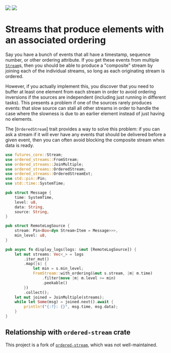 [![](https://docs.rs/ordered-streams/badge.svg)](https://docs.rs/ordered-streams/) [![](https://img.shields.io/crates/v/ordered-streams)](https://crates.io/crates/ordered-streams)

# Streams that produce elements with an associated ordering

 Say you have a bunch of events that all have a timestamp, sequence number, or other ordering
 attribute.  If you get these events from multiple [`Stream`]s, then you should be able to produce
 a "composite" stream by joining each of the individual streams, so long as each originating stream
 is ordered.

 However, if you actually implement this, you discover that you need to buffer at least one
 element from each stream in order to avoid ordering inversions if the sources are independent
 (including just running in different tasks).  This presents a problem if one of the sources
 rarely produces events: that slow source can stall all other streams in order to handle the
 case where the slowness is due to an earlier element instead of just having no elements.

 The [`OrderedStream`] trait provides a way to solve this problem: if you can ask a stream if it
 will ever have any events that should be delivered before a given event, then you can often
 avoid blocking the composite stream when data is ready.

 ```rust
 use futures_core::Stream;
 use ordered_streams::FromStream;
 use ordered_streams::JoinMultiple;
 use ordered_streams::OrderedStream;
 use ordered_streams::OrderedStreamExt;
 use std::pin::Pin;
 use std::time::SystemTime;

 pub struct Message {
     time: SystemTime,
     level: u8,
     data: String,
     source: String,
 }

 pub struct RemoteLogSource {
     stream: Pin<Box<dyn Stream<Item = Message>>>,
     min_level: u8,
 }

 pub async fn display_logs(logs: &mut [RemoteLogSource]) {
     let mut streams: Vec<_> = logs
         .iter_mut()
         .map(|s| {
             let min = s.min_level;
             FromStream::with_ordering(&mut s.stream, |m| m.time)
                 .filter(move |m| m.level >= min)
                 .peekable()
         })
         .collect();
     let mut joined = JoinMultiple(streams);
     while let Some(msg) = joined.next().await {
         println!("{:?}: {}", msg.time, msg.data);
     }
 }
 ```

## Relationship with `ordered-stream` crate

This project is a fork of [`ordered-stream`], which was not well-maintained.

[`Stream`]: https://docs.rs/futures/latest/futures/stream/trait.Stream.html
[`ordered-stream`]: https://crates.io/crates/ordered-stream
